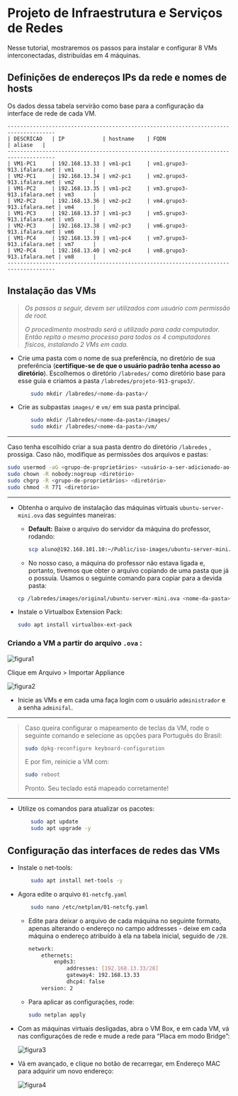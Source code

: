 # Projeto de Infraestrutura e Serviços de Redes

Nesse tutorial, mostraremos os passos para instalar e configurar 8 VMs interconectadas, distribuídas em 4 máquinas.

## Definições de endereços IPs da rede e nomes de hosts

Os dados dessa tabela servirão como base para a configuração da interface de rede de cada VM.

    -------------------------------------------------------------------------------------
    | DESCRICAO   | IP            | hostname    | FQDN                       | aliase   |
    -------------------------------------------------------------------------------------
    | VM1-PC1     | 192.168.13.33 | vm1-pc1     | vm1.grupo3-913.ifalara.net | vm1      |
    | VM2-PC1     | 192.168.13.34 | vm2-pc1     | vm2.grupo3-913.ifalara.net | vm2      |
    | VM1-PC2     | 192.168.13.35 | vm1-pc2     | vm3.grupo3-913.ifalara.net | vm3      |
    | VM2-PC2     | 192.168.13.36 | vm2-pc2     | vm4.grupo3-913.ifalara.net | vm4      |
    | VM1-PC3     | 192.168.13.37 | vm1-pc3     | vm5.grupo3-913.ifalara.net | vm5      |
    | VM2-PC3     | 192.168.13.38 | vm2-pc3     | vm6.grupo3-913.ifalara.net | vm6      |
    | VM1-PC4     | 192.168.13.39 | vm1-pc4     | vm7.grupo3-913.ifalara.net | vm7      |
    | VM2-PC4     | 192.168.13.40 | vm2-pc4     | vm8.grupo3-913.ifalara.net | vm8      |
    -------------------------------------------------------------------------------------

## Instalação das VMs

> *Os passos a seguir, devem ser utilizados com usuário com permissão de root.*
>
> *O procedimento mostrado será o utilizado para cada computador. Então repita o mesmo processo para todos os 4 computadores físicos, instalando 2 VMs em cada.*

- Crie uma pasta com o nome de sua preferência, no diretório de sua preferência (**certifique-se de que o usuário padrão tenha acesso ao diretório**). Escolhemos o diretório `/labredes/` como diretório base para esse guia e criamos a pasta `/labredes/projeto-913-grupo3/`.

    ```bash
        sudo mkdir /labredes/<nome-da-pasta>/
    ```

- Crie as subpastas `images/` e `vm/` em sua pasta principal.

    ```bash
        sudo mkdir /labredes/<nome-da-pasta>/images/
        sudo mkdir /labredes/<nome-da-pasta>/vm/
    ```

---

Caso tenha escolhido criar a sua pasta dentro do diretório `/labredes` , prossiga. Caso não, modifique as permissões dos arquivos e pastas:


```bash
sudo usermod -aG <grupo-de-proprietários> <usuário-a-ser-adicionado-ao-grupo>
sudo chown -R nobody:nogroup <diretório>
sudo chgrp -R <grupo-de-proprietários> <diretório>
sudo chmod -R 771 <diretório> 
```

---

- Obtenha o arquivo de instalação das máquinas virtuais `ubuntu-server-mini.ova` das seguintes
 maneiras:

    - **Default:** Baixe o arquivo do servidor da máquina do professor, rodando:
        ```bash
        scp aluno@192.168.101.10:~/Public/iso-images/ubuntu-server-mini.ova <nome-da-pasta>/images/
        ```
    
    - No nosso caso, a máquina do professor não estava ligada e, portanto, tivemos que obter o arquivo copiando de uma pasta que já o possuía. Usamos o seguinte comando para copiar para a devida pasta:

    ```bash
    cp /labredes/images/original/ubuntu-server-mini.ova <nome-da-pasta>/images/
    ```
    
- Instale o Virtualbox Extension Pack:

    ```bash
    sudo apt install virtualbox-ext-pack
    ```

### Criando a VM a partir do arquivo `.ova` :

![figura1](https://lh6.googleusercontent.com/ZUL_7gZ4GCyExmWgv5A2AnYPWHFnZVVAAotdwWZ3OMoqNlQsrMCTf5JxLzqxEqSGQwqt-UlzOs3WNkICOzZNtiECQbVOhkaMU1QtIpbgpZYXtB43eG1DUvisS8th-FoHxQdVTj3UPbx_AVeJiXTSmgY)

Clique em Arquivo > Importar Appliance

![figura2](https://lh6.googleusercontent.com/9JXI99nVTxxpM2xFGhB02CcvMpkuP24XREjZGe6OCRC-LgwR3SUQW6MFWEwXJybke7Di7o1LG3Ds3vuNn0EZ-X5biWsyKDQjNGpNHKIi0JgKes-4z6DcKa7Ij57qbqEu_PnqiP5AQWDQrktocgRPiGg)

- Inicie as VMs e em cada uma faça login com o usuário `administrador` e a senha `adminifal`.

---

> Caso queira configurar o mapeamento de teclas da VM, rode o seguinte comando e selecione as opções para Português do Brasil:
>
> ```bash
> sudo dpkg-reconfigure keyboard-configuration
> ```
> E por fim, reinicie a VM com:
>
> ```bash
> sudo reboot
> ```
> 
> Pronto. Seu teclado está mapeado corretamente!

---

- Utilize os comandos para atualizar os pacotes:

    ```bash
        sudo apt update
        sudo apt upgrade -y
    ```

## Configuração das interfaces de redes das VMs

- Instale o net-tools:

    ```bash
        sudo apt install net-tools -y
    ```

- Agora edite o arquivo `01-netcfg.yaml`

    ```bash
        sudo nano /etc/netplan/01-netcfg.yaml
    ```

    - Edite para deixar o arquivo de cada máquina no seguinte formato, apenas alterando o endereço no campo addresses - deixe em cada máquina o endereço atribuído à ela na tabela inicial, seguido de `/28`.

        ```bash
        network:
            ethernets:
                enp0s3:                          
                    addresses: [192.168.13.33/28]    
                    gateway4: 192.168.13.33    
                    dhcp4: false                  
            version: 2
        ```

    - Para aplicar as configurações, rode:
        ```bash
        sudo netplan apply
        ```

- Com as máquinas virtuais desligadas, abra o VM Box, e em cada VM, vá nas configurações de rede e mude a rede para “Placa em modo Bridge”:

    ![figura3](https://lh3.googleusercontent.com/8qtLSmpWj59PcpPkMaJ20euEnJtrjJFKIPUCXLhHNTpCWmPAWr35icb_pZTbi86Zz-b3-O4r96-1zVCRSWiSgallUBD5Z7V1M8i3yb_-aOz3OHkcCVL5r2_3YE89LhA7pcXqLpiGtkSkC0yewYFgpsw)

- Vá em avançado, e clique no botão de recarregar, em Endereço MAC para adquirir um novo endereço:

    ![figura4](https://lh4.googleusercontent.com/aky52a4zVpTtevEZEojYgsE5CAt64rmX4rPKk4P4NeFzawvB6VMWf7c9dG-xFB99muL90XaI6h-yRZet5yLdT57cgPo_793D5t_Aft-lIj2t4D52W7yRSNjnVuKz69idicXSaRHOprYXBHXmt26i0Go)





